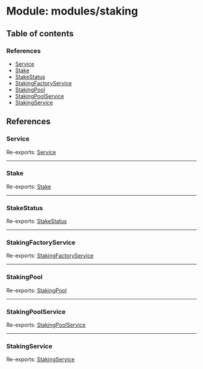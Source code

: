# Module: modules/staking

## Table of contents

### References

- [Service](modules_staking.md#service)
- [Stake](modules_staking.md#stake)
- [StakeStatus](modules_staking.md#stakestatus)
- [StakingFactoryService](modules_staking.md#stakingfactoryservice)
- [StakingPool](modules_staking.md#stakingpool)
- [StakingPoolService](modules_staking.md#stakingpoolservice)
- [StakingService](modules_staking.md#stakingservice)

## References

### Service

Re-exports: [Service](modules_staking_staking_service.md#service)

___

### Stake

Re-exports: [Stake](modules_staking_staking_service.md#stake)

___

### StakeStatus

Re-exports: [StakeStatus](../enums/modules_staking_staking_service.StakeStatus.md)

___

### StakingFactoryService

Re-exports: [StakingFactoryService](../classes/modules_staking_staking_pool_service.StakingFactoryService.md)

___

### StakingPool

Re-exports: [StakingPool](../classes/modules_staking_staking_service.StakingPool.md)

___

### StakingPoolService

Re-exports: [StakingPoolService](../classes/modules_staking_staking_pool_service.StakingPoolService.md)

___

### StakingService

Re-exports: [StakingService](../classes/modules_staking_staking_service.StakingService.md)
